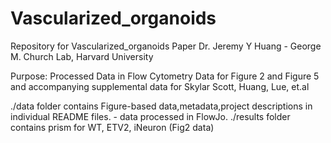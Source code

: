 # Vascularized_organoids
Repository for Vascularized_organoids Paper
Dr. Jeremy Y Huang - George M. Church Lab, Harvard University

Purpose:
Processed Data in Flow Cytometry Data for Figure 2 and Figure 5 and accompanying supplemental data for Skylar Scott, Huang, Lue, et.al

./data folder contains Figure-based data,metadata,project descriptions in individual README files.
	- data processed in FlowJo.
./results folder contains prism for WT, ETV2, iNeuron (Fig2 data) 
